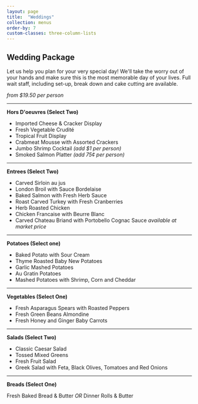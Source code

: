 ```yaml
---
layout: page
title:  "Weddings"
collection: menus
order-by: 7
custom-classes: three-column-lists
---
```


## Wedding Package

Let us help you plan for your very special day! We'll take
the worry out of your hands and make sure this is the most
memorable day of your lives. Full wait staff, including
set-up, break down and cake cutting are available.

*from $19.50 per person*

* * *

**Hors D'oeuvres (Select Two)**

- Imported Cheese & Cracker Display
- Fresh Vegetable Crudité
- Tropical Fruit Display
- Crabmeat Mousse with Assorted Crackers
- Jumbo Shrimp Cocktail  *(add $1 per person)*
- Smoked Salmon Platter  *(add 75¢ per person)*

* * *

**Entrees (Select Two)**

- Carved Sirloin au jus
- London Broil with Sauce Bordelaise
- Baked Salmon with Fresh Herb Sauce
- Roast Carved Turkey with Fresh Cranberries
- Herb Roasted Chicken
- Chicken Francaise with Beurre Blanc
- Carved Chateau Briand with Portobello Cognac Sauce *available at market price*

* * *

**Potatoes (Select one)**

- Baked Potato with Sour Cream
- Thyme Roasted Baby New Potatoes
- Garlic Mashed Potatoes
- Au Gratin Potatoes
- Mashed Potatoes with Shrimp, Corn and Cheddar

* * *

**Vegetables (Select One)**

- Fresh Asparagus Spears with Roasted Peppers
- Fresh Green Beans Almondine
- Fresh Honey and Ginger Baby Carrots

* * *

**Salads (Select Two)**

- Classic Caesar Salad
- Tossed Mixed Greens
- Fresh Fruit Salad
- Greek Salad with Feta, Black Olives, Tomatoes and Red Onions

* * *

**Breads (Select One)**

Fresh Baked Bread & Butter   *OR*   Dinner Rolls & Butter
